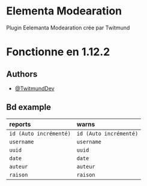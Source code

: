
# Elementa Modearation

Plugin Eelemanta Modearation crée par Twitmund

# Fonctionne en 1.12.2




## Authors

- [@TwitmundDev](https://www.github.com/TwitmundDev)


## Bd example


| reports | warns     | 
| :-------- | :------- |
| `id (Auto incrémenté)` | `id (Auto incrémenté)` |
| `username` | `username` |
| `uuid` | `uuid` |
| `date` | `date` |
| `auteur` | `auteur` |
| `raison` | `raison` |
